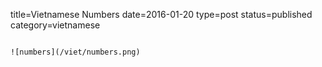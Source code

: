 title=Vietnamese Numbers
date=2016-01-20
type=post
status=published
category=vietnamese
~~~~~~

![numbers](/viet/numbers.png)
